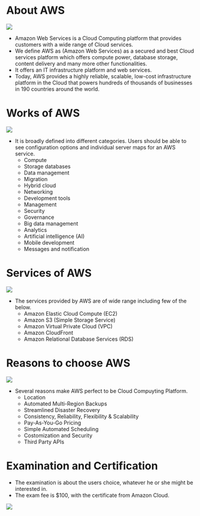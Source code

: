 # About AWS
![](https://blog.scottlogic.com/dsmith/assets/featured/aws-logo.png)
- Amazon Web Services is a Cloud Computing platform that provides customers with a wide range of Cloud services.
- We define AWS as (Amazon Web Services) as a secured and best Cloud services platform which offers compute power, database storage, content delivery and many more other functionalities.
- It offers an IT infrastructure platform and web services.
- Today, AWS provides a highly reliable, scalable, low-cost infrastructure platform in the Cloud that powers hundreds of thousands of businesses in 190 countries around the world. 

# Works of AWS
![](https://encrypted-tbn0.gstatic.com/images?q=tbn%3AANd9GcSARRXu_8nm673scEJnZc-rFZDZoZJWG1PTCnk2Gxa32AA9OGZG&usqp=CAU)
- It is broadly defined into different categories. Users should be able to see configuration options and individual server maps for an     AWS service.
  - Compute
  - Storage databases
  - Data management
  - Migration
  - Hybrid cloud
  - Networking
  - Development tools
  - Management
  - Security
  - Governance
  - Big data management
  - Analytics
  - Artificial intelligence (AI)
  - Mobile development
  - Messages and notification
  
 # Services of AWS
  ![](https://encrypted-tbn0.gstatic.com/images?q=tbn%3AANd9GcQbXDO5NutJt6E46PX1Otrhe0Rc6eDQj1gMQpamJtdWqNtA5S3T&usqp=CAU)
 - The services provided by AWS are of wide range including few of the below.
    - Amazon Elastic Cloud Compute (EC2)
    - Amazon S3 (Simple Storage Service)
    - Amazon Virtual Private Cloud (VPC)
    - Amazon CloudFront
    - Amazon Relational Database Services (RDS)
    
 # Reasons to choose AWS
 ![](https://1.bp.blogspot.com/-5WXXfZHSyYs/VGRkzYIMG2I/AAAAAAAAATY/TN7IVX-kSI8/s1600/Design%2BElements%2B-%2BAWS%2B-%2BAmazon%2BWeb%2BServices%2Barchitecture%2Bsolution-2.png)
 - Several reasons make AWS perfect to be Cloud Compuyting Platform.
    - Location
    - Automated Multi-Region Backups
    - Streamlined Disaster Recovery
    - Consistency, Reliability, Flexibility & Scalability
    - Pay-As-You-Go Pricing    
    - Simple Automated Scheduling
    - Costomization and Security
    - Third Party APIs
# Examination and Certification
- The examination is about the users choice, whatever he or she might be interested in.
- The exam fee is $100, with the certificate from Amazon Cloud.

![](https://d2908q01vomqb2.cloudfront.net/b6692ea5df920cad691c20319a6fffd7a4a766b8/2019/09/20/Certifications_1.png)
